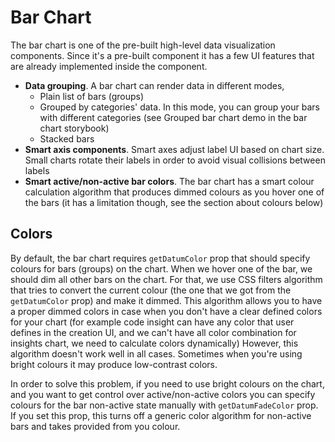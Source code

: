# Bar Chart

The bar chart is one of the pre-built high-level data visualization components. Since it's a pre-built
component it has a few UI features that are already implemented inside the component.

- **Data grouping**. A bar chart can render data in different modes,
  - Plain list of bars (groups)
  - Grouped by categories' data. In this mode, you can group your bars with
    different categories (see Grouped bar chart demo in the bar chart storybook)
  - Stacked bars
- **Smart axis components**. Smart axes adjust label UI based on chart size. Small charts
  rotate their labels in order to avoid visual collisions between labels
- **Smart active/non-active bar colors**. The bar chart has a smart colour calculation
  algorithm that produces dimmed colours as you hover one of the bars (it has a limitation though,
  see the section about colours below)

## Colors

By default, the bar chart requires `getDatumColor` prop that should specify colours for bars (groups)
on the chart. When we hover one of the bar, we should dim all other bars on the chart. For that, we
use CSS filters algorithm that tries to convert the current colour (the one that we got from the `getDatumColor` prop)
and make it dimmed. This algorithm allows you to have a proper dimmed colors in case when you don't have
a clear defined colors for your chart (for example code insight can have any color that user defines in the creation UI,
and we can't have all color combination for insights chart, we need to calculate colors dynamically) However, this
algorithm doesn't work well in all cases. Sometimes when you're using bright colours it may produce low-contrast colors.

In order to solve this problem, if you need to use bright colours on the chart, and you want to get control
over active/non-active colors you can specify colours for the bar non-active state manually with `getDatumFadeColor` prop.
If you set this prop, this turns off a generic color algorithm for non-active bars and takes provided from you colour.
